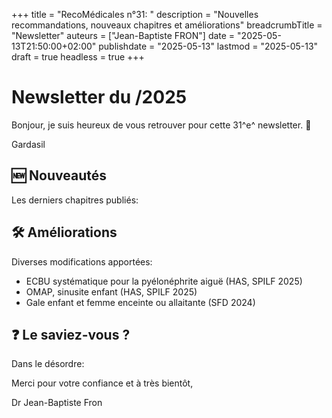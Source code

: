 +++
title = "RecoMédicales n°31: "
description = "Nouvelles recommandations, nouveaux chapitres et améliorations"
breadcrumbTitle = "Newsletter"
auteurs = ["Jean-Baptiste FRON"]
date = "2025-05-13T21:50:00+02:00"
publishdate = "2025-05-13"
lastmod = "2025-05-13"
draft = true
headless = true
+++

# Newsletter du /2025

Bonjour, je suis heureux de vous retrouver pour cette 31^e^ newsletter. 📰

Gardasil

## 🆕 Nouveautés

Les derniers chapitres publiés:



## 🛠️ Améliorations

Diverses modifications apportées:

- ECBU systématique pour la pyélonéphrite aiguë (HAS, SPILF 2025)
- OMAP, sinusite enfant (HAS, SPILF 2025)
- Gale enfant et femme enceinte ou allaitante (SFD 2024)

## ❓ Le saviez-vous ?

Dans le désordre:



Merci pour votre confiance et à très bientôt,

Dr Jean-Baptiste Fron
